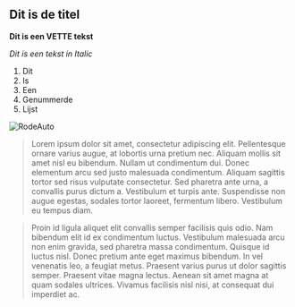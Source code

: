 <!-- 
Maak een markdown file die voldoet aan volgende voorwaarden
Tekst heading 2
Tekst in vet 
Tekst in italic
Lijstopsomming, genummerd
Een afbeelding van een rode auto
2 alinea's blokken tekst - https://nl.lipsum.com/ 
Sla het bestand op als oefening1.md 
-->

## Dit is de titel

**Dit is een VETTE tekst**

_Dit is een tekst in Italic_

1. Dit
2. Is
3. Een
4. Genummerde
5. Lijst

![RodeAuto](https://i.pinimg.com/originals/54/e5/b7/54e5b75917820fc1d4c3aa57f044114b.jpg)

>Lorem ipsum dolor sit amet, consectetur adipiscing elit. Pellentesque ornare varius augue, at lobortis urna pretium nec. Aliquam mollis sit amet nisl eu bibendum. Nullam ut condimentum dui. Donec elementum arcu sed justo malesuada condimentum. Aliquam sagittis tortor sed risus vulputate consectetur. Sed pharetra ante urna, a convallis purus dictum a. Vestibulum et turpis ante. Suspendisse non augue egestas, sodales tortor laoreet, fermentum libero. Vestibulum eu tempus diam.

>Proin id ligula aliquet elit convallis semper facilisis quis odio. Nam bibendum elit id ex condimentum luctus. Vestibulum malesuada arcu non enim gravida, sed pharetra massa condimentum. Quisque id luctus nisl. Donec pretium ante eget maximus bibendum. In vel venenatis leo, a feugiat metus. Praesent varius purus ut dolor sagittis semper. Praesent vitae magna lectus. Aenean sit amet magna at quam sodales ultrices. Vivamus facilisis nisl nisi, at consequat dui imperdiet ac.